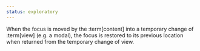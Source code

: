```yaml
---
status: exploratory
---
```


When the focus is moved by the :term[content] into a temporary change of :term[view] (e.g. a modal), the focus is restored to its previous location when returned from the temporary change of view.
